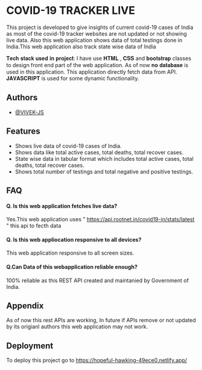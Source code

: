 
# COVID-19 TRACKER LIVE

This project is developed to give insights of current covid-19 cases of India as most of the covid-19 tracker websites are not updated or not showing live data. Also this web application shows data of total testings done in India.This web application also track state wise data of India


𝐓𝐞𝐜𝐡 𝐬𝐭𝐚𝐜𝐤 𝐮𝐬𝐞𝐝 𝐢𝐧 𝐩𝐫𝐨𝐣𝐞𝐜𝐭:
   I have use 𝐇𝐓𝐌𝐋 , 𝐂𝐒𝐒 and 𝐛𝐨𝐨𝐭𝐬𝐭𝐫𝐚𝐩 classes to design front end part of the web application. As of now 𝐧𝐨 𝐝𝐚𝐭𝐚𝐛𝐚𝐬𝐞 is used in this application. This application directly fetch data from API. 𝐉𝐀𝐕𝐀𝐒𝐂𝐑𝐈𝐏𝐓 is used for some dynamic functionality.

## Authors

- [@VIVEK-JS](https://github.com/VIVEK-JS)

  
## Features

- Shows live data of covid-19 cases of India.
- Shows data like total active cases, total deaths, total recover cases.
- State wise data in tabular format which includes total active cases, total deaths, total recover cases.
- Shows total number of testings and total negative and positive testings.

 
## FAQ

#### Q. Is this web application fetches live data?

Yes.This web application uses " https://api.rootnet.in/covid19-in/stats/latest " this api to fecth data

#### Q. Is this web appliocation responsive to all devices?

This web application responsive to all screen sizes.

#### Q.Can Data of this webapplication reliable enough?
100% reliable as this REST API created and maintanied by Government of India.

## Appendix


As of now this rest APIs are working, In future if APIs remove or not updated by its origianl authors this web application may not work.
  
## Deployment

To deploy this project go to 
https://hopeful-hawking-49ece0.netlify.app/




  

